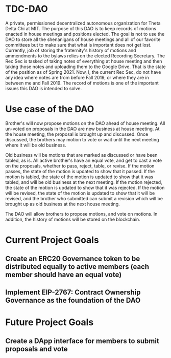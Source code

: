 # TDC-DAO
A private, permissioned decentralized autonomous organization for Theta Delta Chi at MIT.
The purpose of this DAO is to keep records of motions enacted in house meetings and positions elected.
The goal is not to use the DAO to store all the shenanigans of house meetings and all of our favorite committees but to make sure that what is important does not get lost. 
Currently, job of storing the fraternity's history of motions and ammendments to the bylaws relies on the elected Recording Secretary. The Rec Sec is tasked of taking notes of everything at house meeting and then taking those notes and uploading them to the Google Drive. That is the state of the position as of Spring 2021.
Now, I, the current Rec Sec, do not have any idea where notes are from before Fall 2019, or where they are in between me and Fall 2019. The record of motions is one of the important issues this DAO is intended to solve. 

# Use case of the DAO
Brother's will now propose motions on the DAO ahead of house meeting.
All un-voted on proposals in the DAO are new business at house meeting.
At the house meeting, the proposal is brought up and discussed.
Once discussed, the brothers may motion to vote or wait until the next meeting where it will be old business.

Old business will be motions that are marked as discussed or have been tabled, as is.
All active brother's have an equal vote, and get to cast a vote on the proposals, whether to pass, reject, table, or revise.
If the motion passes, the state of the motion is updated to show that it passed.
If the motion is tabled, the state of the motion is updated to show that it was tabled, and will be old business at the next meeting.
If the motion rejected, the state of the motion is updated to show that it was rejected.
If the motion will be revised, the state of the motion is updated to show that it will be revised, and the brother who submitted can submit a revision which will be brought up as old business at the next house meeting.

The DAO will allow brothers to propose motions, and vote on motions. In addition, the history of motions will be stored on the blockchain.

# Current Project Goals

## Create an ERC20 Governance token to be distributed equally to active members (each member should have an equal vote)

## Implement EIP-2767: Contract Ownership Governance as the foundation of the DAO

# Future Project Goals

## Create a DApp interface for members to submit proposals and vote
